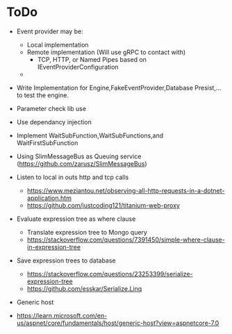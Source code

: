 # ToDo
* Event provider may be:
	* Local implementation
	* Remote implementation (Will use gRPC to contact with)
		* TCP, HTTP, or Named Pipes based on IEventProviderConfiguration
	* 
* Write Implementation for Engine,FakeEventProvider,Database Presist,... to test the engine.
* Parameter check lib use
* Use dependancy injection

* Implement WaitSubFunction,WaitSubFunctions,and WaitFirstSubFunction

* Using SlimMessageBus as Queuing service (https://github.com/zarusz/SlimMessageBus)
* Listen to local in outs http and tcp calls
	* https://www.meziantou.net/observing-all-http-requests-in-a-dotnet-application.htm
	* https://github.com/justcoding121/titanium-web-proxy


* Evaluate expression tree as where clause
	* Translate expression tree to Mongo query
	* https://stackoverflow.com/questions/7391450/simple-where-clause-in-expression-tree
* Save expression trees to database
	* https://stackoverflow.com/questions/23253399/serialize-expression-tree
	* https://github.com/esskar/Serialize.Linq

* Generic host
* https://learn.microsoft.com/en-us/aspnet/core/fundamentals/host/generic-host?view=aspnetcore-7.0
